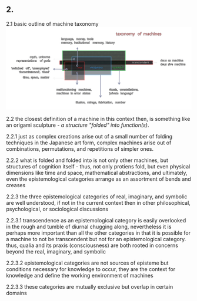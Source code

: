 ## 2.

2.1 basic outline of machine taxonomy 
![tom](../../../../attachments/taxonomy_of_machines.svg) 


2.2 the closest definition of a machine in this context then, is something like an origami sculpture - _a structure "folded" into function(s)_.

2.2.1 just as complex creations arise out of a small number of folding techniques in the Japanese art form, complex machines arise out of combinations, permutations, and repetitions of simpler ones.

2.2.2 what is folded and folded into is not only other machines, but structures of cognition itself - thus, not only protiens fold, but even physical dimensions like time and space, mathematical abstractions, and ultimately, even the epistemological categories arrange as an assortment of bends and creases

2.2.3 the three epistemological categories of real, imaginary, and symbolic are well understood, if not in the current context then in other philosophical, psychological, or sociological discussions

2.2.3.1 transcendence as an epistemological category is easily overlooked in the rough and tumble of diurnal chugging along, nevertheless it is perhaps more important than all the other categories in that it is possible for a machine to not be transcendent but not for an epistemological category. thus, qualia and its praxis (consciousness) are both rooted in concerns beyond the real, imaginary, and symbolic

2.2.3.2 epistemological categories are not sources of episteme but conditions necessary for knowledge to occur, they are the context for knowledge and define the working environment of machines

2.2.3.3 these categories are mutually exclusive but overlap in certain domains